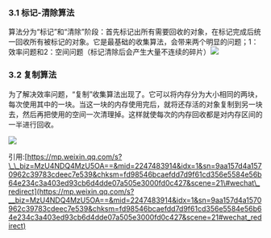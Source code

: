 ### 3.1 标记-清除算法

算法分为“标记”和“清除”阶段：首先标记出所有需要回收的对象，在标记完成后统一回收所有被标记的对象。它是最基础的收集算法，会带来两个明显的问题；1：效率问题和2：空间问题（标记清除后会产生大量不连续的碎片）![](https://mmbiz.qpic.cn/mmbiz_png/hvUCbRic69sDOMkMYwE1nhEJFZN46xicicaw1iaSkaHmorye79qTka8Ew8mY4zkvG80Dx4DgdxpwX6osZZQ13bgC4g/640?wx_fmt=png&tp=webp&wxfrom=5&wx_lazy=1&wx_co=1)

### 3.2 复制算法

为了解决效率问题，“复制”收集算法出现了。它可以将内存分为大小相同的两块，每次使用其中的一块。当这一块的内存使用完后，就将还存活的对象复制到另一块去，然后再把使用的空间一次清理掉。这样就使每次的内存回收都是对内存区间的一半进行回收。

![](https://mmbiz.qpic.cn/mmbiz_png/hvUCbRic69sDOMkMYwE1nhEJFZN46xicicaSia9w6GX34d7VYicWgyec1wiaF47ibicvibkLZBfn6XVvibcnI6XMZaw2ZBCw/640?wx_fmt=png&tp=webp&wxfrom=5&wx_lazy=1&wx_co=1)



引用:[https://mp.weixin.qq.com/s?\_\_biz=MzU4NDQ4MzU5OA==&mid=2247483914&idx=1&sn=9aa157d4a1570962c39783cdeec7e539&chksm=fd98546bcaefdd7d9f61cd356e5584e56b64e234c3a403ed93cb6d4dde07a505e3000fd0c427&scene=21\#wechat\_redirect](https://mp.weixin.qq.com/s?__biz=MzU4NDQ4MzU5OA==&mid=2247483914&idx=1&sn=9aa157d4a1570962c39783cdeec7e539&chksm=fd98546bcaefdd7d9f61cd356e5584e56b64e234c3a403ed93cb6d4dde07a505e3000fd0c427&scene=21#wechat_redirect)


